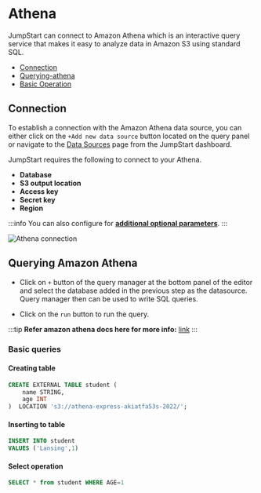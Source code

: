 
# Athena

JumpStart can connect to Amazon Athena which is an interactive query service that makes it easy to analyze data in Amazon S3 using standard SQL.

- [Connection](#connection)
- [Querying-athena](#querying-amazon-athena)
- [Basic Operation](#basic-queries)

## Connection

To establish a connection with the Amazon Athena data source, you can either click on the `+Add new data source` button located on the query panel or navigate to the [Data Sources](https://docs.jumpstart.com/docs/data-sources/overview) page from the JumpStart dashboard.

JumpStart requires the following to connect to your Athena.

- **Database**
- **S3 output location**
- **Access key**
- **Secret key**
- **Region**

:::info
You can also configure for **[additional optional parameters](https://github.com/ghdna/athena-express)**.
:::


<img className="screenshot-full" src="/img/datasource-reference/athena/athena-connection.png" alt="Athena connection" />


## Querying Amazon Athena

- Click on `+` button of the query manager at the bottom panel of the editor and select the database added in the previous step as the datasource. Query manager then can be used to write SQL queries.

- Click on the `run` button to run the query. 

:::tip
**Refer amazon athena docs here for more info:** [link](https://docs.aws.amazon.com/athena/latest/ug/what-is.html)
:::

### Basic queries

#### Creating table 


```sql
CREATE EXTERNAL TABLE student (
    name STRING,
    age INT
)  LOCATION 's3://athena-express-akiatfa53s-2022/';
```

#### Inserting to table

```sql
INSERT INTO student
VALUES ('Lansing',1)
```

#### Select operation

```sql
SELECT * from student WHERE AGE=1
```
